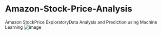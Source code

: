 # Amazon-Stock-Price-Analysis
Amazon StockPrice ExploratoryData Analysis and Prediction using Machine Learning
![image](https://user-images.githubusercontent.com/60821624/159132910-218d5a9a-019a-4c48-9e9f-76e7a3513fd9.png)
